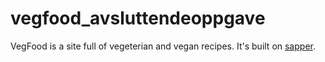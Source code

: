 # vegfood_avsluttendeoppgave
 
VegFood is a site full of vegeterian and vegan recipes. It's built on <a href="https://sapper.svelte.dev/">sapper</a>.